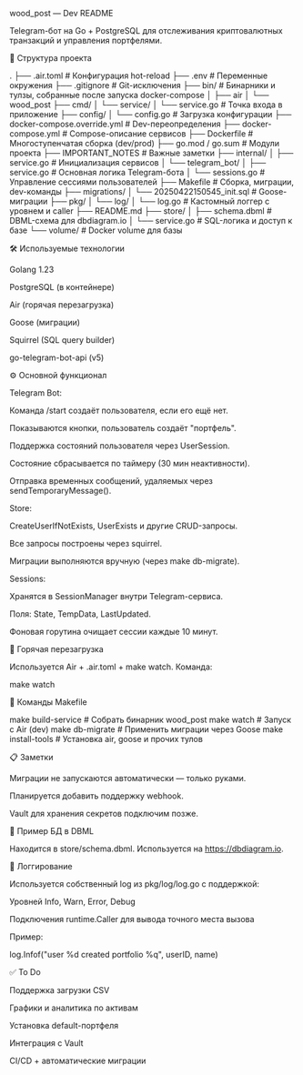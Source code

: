 wood_post — Dev README

Telegram-бот на Go + PostgreSQL для отслеживания криптовалютных транзакций и управления портфелями.

📁 Структура проекта

.
├── .air.toml                    # Конфигурация hot-reload
├── .env                         # Переменные окружения
├── .gitignore                   # Git-исключения
├── bin/                         # Бинарники и тулзы, собранные после запуска docker-compose
│   ├── air
│   └── wood_post
├── cmd/
│   └── service/
│       └── service.go           # Точка входа в приложение
├── config/
│   └── config.go                # Загрузка конфигурации
├── docker-compose.override.yml # Dev-переопределения
├── docker-compose.yml          # Compose-описание сервисов
├── Dockerfile                  # Многоступенчатая сборка (dev/prod)
├── go.mod / go.sum             # Модули проекта
├── IMPORTANT_NOTES             # Важные заметки
├── internal/
│   ├── service.go              # Инициализация сервисов
│   └── telegram_bot/
│       ├── service.go          # Основная логика Telegram-бота
│       └── sessions.go         # Управление сессиями пользователей
├── Makefile                    # Сборка, миграции, dev-команды
├── migrations/
│   └── 20250422150545_init.sql # Goose-миграции
├── pkg/
│   └── log/
│       └── log.go              # Кастомный логгер с уровнем и caller
├── README.md
├── store/
│   ├── schema.dbml             # DBML-схема для dbdiagram.io
│   └── service.go              # SQL-логика и доступ к базе
└── volume/                     # Docker volume для базы

🛠 Используемые технологии

Golang 1.23

PostgreSQL (в контейнере)

Air (горячая перезагрузка)

Goose (миграции)

Squirrel (SQL query builder)

go-telegram-bot-api (v5)

⚙️ Основной функционал

Telegram Bot:

Команда /start создаёт пользователя, если его ещё нет.

Показываются кнопки, пользователь создаёт "портфель".

Поддержка состояний пользователя через UserSession.

Состояние сбрасывается по таймеру (30 мин неактивности).

Отправка временных сообщений, удаляемых через sendTemporaryMessage().

Store:

CreateUserIfNotExists, UserExists и другие CRUD-запросы.

Все запросы построены через squirrel.

Миграции выполняются вручную (через make db-migrate).

Sessions:

Хранятся в SessionManager внутри Telegram-сервиса.

Поля: State, TempData, LastUpdated.

Фоновая горутина очищает сессии каждые 10 минут.

🔁 Горячая перезагрузка

Используется Air + .air.toml + make watch. Команда:

make watch

🧪 Команды Makefile

make build-service    # Собрать бинарник wood_post
make watch            # Запуск с Air (dev)
make db-migrate       # Применить миграции через Goose
make install-tools    # Установка air, goose и прочих тулов

📋 Заметки

Миграции не запускаются автоматически — только руками.

Планируется добавить поддержку webhook.

Vault для хранения секретов подключим позже.

📌 Пример БД в DBML

Находится в store/schema.dbml. Используется на https://dbdiagram.io.

📓 Логгирование

Используется собственный log из pkg/log/log.go с поддержкой:

Уровней Info, Warn, Error, Debug

Подключения runtime.Caller для вывода точного места вызова

Пример:

log.Infof("user %d created portfolio %q", userID, name)

✅ To Do

Поддержка загрузки CSV

Графики и аналитика по активам

Установка default-портфеля

Интеграция с Vault

CI/CD + автоматические миграции